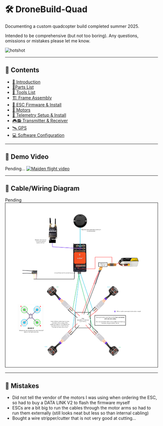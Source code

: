 # 🛠️ DroneBuild-Quad
Documenting a custom quadcopter build completed summer 2025.

Intended to be comprehensive (but not too boring). Any questions, omissions or mistakes please let me know.

![hotshot](https://github.com/user-attachments/assets/2a428b6d-ac25-436c-9ff2-ebe0893ae2b5)




---

## 📑 Contents 

- [👋 Introduction](docs/01-introduction.md)
- [🧩Parts List](docs/02-parts-list.md)
- [🔨 Tools List](docs/02b-tools-list.md)
- [🏗️ Frame Assembly](docs/03-frame-assembly.md)
- [🪫 ESC Firmware & Install](docs/04-esc.md)
- [🧲 Motors](docs/05-motors.md)
- [📡 Telemetry Setup & Install](docs/06-telemetry.md)
- [🎮📻 Transmitter & Receiver](docs/07-transmitter-receiver.md)
- [🛰️ GPS](docs/08-gps.md)
- [💻 Software Configuration](docs/08-software-config.md)

---

## 🎥 Demo Video
Pending... 
[![Maiden flight video](https://github.com/user-attachments/assets/6d31ebfe-fc74-4a00-a9c0-1b687144b918)](https://www.youtube.com/watch?v=YOUR_VIDEO_ID)

--- 

## 🚠 Cable/Wiring Diagram
Pending
![Wiring Diagram](media/images/wiring_diagram.svg)

---

## 🤕 Mistakes

- Did not tell the vendor of the motors I was using when ordering the ESC, so had to buy a DATA LINK V2 to flash the firmware myself
- ESCs are a bit big to run the cables through the motor arms so had to run them externally (still looks neat but less so than internal cabling)
- Bought a wire stripper/cutter that is not very good at cutting...
  
  

